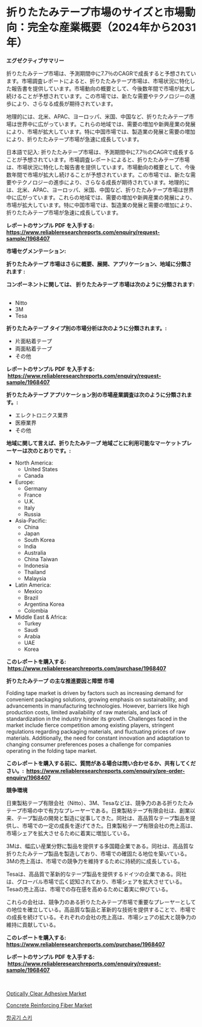 <p><h1>折りたたみテープ市場のサイズと市場動向：完全な産業概要（2024年から2031年）</h1></p><p><strong>エグゼクティブサマリー</strong></p>
<p><p>折りたたみテープ市場は、予測期間中に7.7％のCAGRで成長すると予想されています。市場調査レポートによると、折りたたみテープ市場は、市場状況に特化した報告書を提供しています。市場動向の概要として、今後数年間で市場が拡大し続けることが予想されています。この市場では、新たな需要やテクノロジーの進歩により、さらなる成長が期待されています。</p><p>地理的には、北米、APAC、ヨーロッパ、米国、中国など、折りたたみテープ市場は世界中に広がっています。これらの地域では、需要の増加や新興産業の発展により、市場が拡大しています。特に中国市場では、製造業の発展と需要の増加により、折りたたみテープ市場が急速に成長しています。</p><p>日本語で記入: 折りたたみテープ市場は、予測期間中に7.7％のCAGRで成長することが予想されています。市場調査レポートによると、折りたたみテープ市場は、市場状況に特化した報告書を提供しています。市場動向の概要として、今後数年間で市場が拡大し続けることが予想されています。この市場では、新たな需要やテクノロジーの進歩により、さらなる成長が期待されています。地理的には、北米、APAC、ヨーロッパ、米国、中国など、折りたたみテープ市場は世界中に広がっています。これらの地域では、需要の増加や新興産業の発展により、市場が拡大しています。特に中国市場では、製造業の発展と需要の増加により、折りたたみテープ市場が急速に成長しています。</p></p>
<p><strong>レポートのサンプル PDF を入手する: <a href="https://www.reliableresearchreports.com/enquiry/request-sample/1968407">https://www.reliableresearchreports.com/enquiry/request-sample/1968407</a></strong></p>
<p><strong>市場セグメンテーション:</strong></p>
<p><strong> 折りたたみテープ 市場はさらに概要、展開、アプリケーション、地域に分類されます :</strong></p>
<p><strong>コンポーネントに関しては、 折りたたみテープ 市場は次のように分類されます: &nbsp;</strong></p>
<p><ul><li>Nitto</li><li>3M</li><li>Tesa</li></ul></p>
<p><strong> 折りたたみテープ タイプ別の市場分析は次のように分類されます。:</strong></p>
<p><ul><li>片面粘着テープ</li><li>両面粘着テープ</li><li>その他</li></ul></p>
<p><strong>レポートのサンプル PDF を入手する: &nbsp;<a href="https://www.reliableresearchreports.com/enquiry/request-sample/1968407">https://www.reliableresearchreports.com/enquiry/request-sample/1968407</a></strong></p>
<p><strong> 折りたたみテープ アプリケーション別の市場産業調査は次のように分類されます。:</strong></p>
<p><ul><li>エレクトロニクス業界</li><li>医療業界</li><li>その他</li></ul></p>
<p><strong>地域に関して言えば、折りたたみテープ 地域ごとに利用可能なマーケットプレーヤーは次のとおりです。:</strong></p>
<p><ul>
    <li>
        North America:
        <ul>
            <li>United States</li>
            <li>Canada</li>
        </ul>
    </li>
    <li>
        Europe:
        <ul>
            <li>Germany</li>
            <li>France</li>
            <li>U.K.</li>
            <li>Italy</li>
            <li>Russia</li>
        </ul>
    </li>
    <li>
        Asia-Pacific:
        <ul>
            <li>China</li>
            <li>Japan</li>
            <li>South Korea</li>
            <li>India</li>
            <li>Australia</li>
            <li>China Taiwan</li>
            <li>Indonesia</li>
            <li>Thailand</li>
            <li>Malaysia</li>
        </ul>
    </li>
    <li>
        Latin America:
        <ul>
            <li>Mexico</li>
            <li>Brazil</li>
            <li>Argentina Korea</li>
            <li>Colombia</li>
        </ul>
    </li>
    <li>
        Middle East & Africa:
        <ul>
            <li>Turkey</li>
            <li>Saudi</li>
            <li>Arabia</li>
            <li>UAE</li>
            <li>Korea</li>
        </ul>
    </li>
    </ul></p>
<p><strong>このレポートを購入する: &nbsp;<a href="https://www.reliableresearchreports.com/purchase/1968407">https://www.reliableresearchreports.com/purchase/1968407</a></strong></p>
<p><strong>折りたたみテープ の主な推進要因と障壁 市場</strong></p>
<p><p>Folding tape market is driven by factors such as increasing demand for convenient packaging solutions, growing emphasis on sustainability, and advancements in manufacturing technologies. However, barriers like high production costs, limited availability of raw materials, and lack of standardization in the industry hinder its growth. Challenges faced in the market include fierce competition among existing players, stringent regulations regarding packaging materials, and fluctuating prices of raw materials. Additionally, the need for constant innovation and adaptation to changing consumer preferences poses a challenge for companies operating in the folding tape market.</p></p>
<p><strong>このレポートを購入する前に、質問がある場合は問い合わせるか、共有してください。:&nbsp; <a href="https://www.reliableresearchreports.com/enquiry/pre-order-enquiry/1968407">https://www.reliableresearchreports.com/enquiry/pre-order-enquiry/1968407</a></strong></p>
<p><strong>競争環境</strong></p>
<p><p>日東製粘テープ有限会社（Nitto）、3M、Tesaなどは、競争力のある折りたたみテープ市場の中で有力なプレーヤーである。日東製粘テープ有限会社は、創業以来、テープ製品の開発と製造に従事してきた。同社は、高品質なテープ製品を提供し、市場での一定の成長を遂げてきた。日東製粘テープ有限会社の売上高は、市場シェアを拡大させるために着実に増加している。</p><p>3Mは、幅広い産業分野に製品を提供する多国籍企業である。同社は、高品質な折りたたみテープ製品を製造しており、市場での確固たる地位を築いている。3Mの売上高は、市場での競争力を維持するために持続的に成長している。</p><p>Tesaは、高品質で革新的なテープ製品を提供するドイツの企業である。同社は、グローバル市場で広く認知されており、市場シェアを拡大させている。Tesaの売上高は、市場での存在感を高めるために着実に伸びている。</p><p>これらの会社は、競争力のある折りたたみテープ市場で重要なプレーヤーとしての地位を確立している。高品質な製品と革新的な技術を提供することで、市場での成長を続けている。それぞれの会社の売上高は、市場シェアの拡大と競争力の維持に貢献している。</p></p>
<p><strong>このレポートを購入する: &nbsp; <a href="https://www.reliableresearchreports.com/purchase/1968407">https://www.reliableresearchreports.com/purchase/1968407</a></strong></p>
<p><strong>レポートのサンプル PDF を入手する: &nbsp;<a href="https://www.reliableresearchreports.com/enquiry/request-sample/1968407">https://www.reliableresearchreports.com/enquiry/request-sample/1968407</a></strong><strong></strong></p>
<p>&nbsp;</p>
<p><p><a href="https://chivalrous-flock-a86.notion.site/Optically-Clear-Adhesive-Market-with-the-goal-of-estimating-the-market-size-and-future-growth-potent-be0e7f42c4624bcb981684c6739624b5">Optically Clear Adhesive Market</a></p><p><a href="https://faithful-glue-af3.notion.site/Concrete-Reinforcing-Fiber-Market-Size-Market-Share-and-Global-Market-Analysis-Report-2024-2031-523b86def4c641e1a5bfc6073f3b9ef1">Concrete Reinforcing Fiber Market</a></p><p><a href="https://github.com/laholand/Market-Research-Report-List-3/blob/main/55969988071.md">항공기 스키</a></p></p>